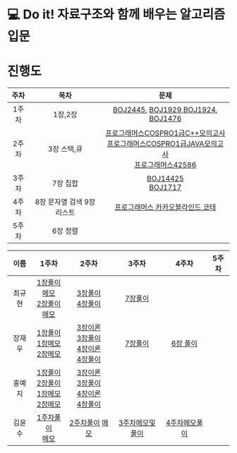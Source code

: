 # 💻 Do it! 자료구조와 함께 배우는 알고리즘 입문

# 진행도
|주차|목차|문제|
|:---:|:---:|:---:|
|1주차| 1장,2장 | [BOJ2445](https://www.acmicpc.net/problem/2445), [BOJ1929](https://www.acmicpc.net/problem/1929),[BOJ1924](https://www.acmicpc.net/problem/1924), [BOJ1476](https://www.acmicpc.net/problem/1476)  |
|2주차|3장 스택,큐| [프로그래머스COSPRO1급C++모의고사](https://programmers.co.kr/learn/courses/11114/lessons/70744) <br>[프로그래머스COSPRO1급JAVA모의고사](https://programmers.co.kr/learn/courses/11132/lessons/71148) <br> [프로그래머스42586](https://programmers.co.kr/learn/courses/30/lessons/42586) |
|3주차|7장 집합| [BOJ14425](https://www.acmicpc.net/problem/14425) <br> [BOJ1717](https://www.acmicpc.net/problem/1717)|
|4주차|8장 문자열 검색 9장 리스트|[프로그래머스 카카오블라인드 코테](https://programmers.co.kr/learn/courses/30/lessons/60057)|
|5주차|6장 정렬||

|이름|1주차|2주차|3주차|4주차|5주차|
|:---:|:---:|:---:|:---:|:---:|:---:|
|최규현|[1장풀이](https://github.com/algorithmSSU/data_struct/tree/master/%EC%B5%9C%EA%B7%9C%ED%98%84/DoitJava_DataStructure/Ch1) <br> [메모](https://github.com/algorithmSSU/data_struct/blob/master/%EC%B5%9C%EA%B7%9C%ED%98%84/1%EC%A3%BC%EC%B0%A8.md)<br>[2장풀이](https://github.com/algorithmSSU/data_struct/tree/master/%EC%B5%9C%EA%B7%9C%ED%98%84/DoitJava_DataStructure/Ch2) <br> [메모](https://github.com/algorithmSSU/data_struct/blob/master/%EC%B5%9C%EA%B7%9C%ED%98%84/2%EC%A3%BC%EC%B0%A8.md)  |[3장풀이](https://github.com/algorithmSSU/data_struct/tree/master/%EC%B5%9C%EA%B7%9C%ED%98%84/DoitJava_DataStructure/Ch3) <br> [4장풀이](https://github.com/algorithmSSU/data_struct/tree/master/%EC%B5%9C%EA%B7%9C%ED%98%84/DoitJava_DataStructure/Ch4)| [7장풀이](https://github.com/algorithmSSU/data_struct/tree/master/%EC%B5%9C%EA%B7%9C%ED%98%84/DoitJava_DataStructure/Ch7) |
|장재우|[1장풀이](https://github.com/algorithmSSU/data_struct/tree/master/%EC%9E%A5%EC%9E%AC%EC%9A%B0/01_Code/01_Code)<br> [1장메모](https://github.com/algorithmSSU/data_struct/blob/master/%EC%9E%A5%EC%9E%AC%EC%9A%B0/01_%EA%B8%B0%EB%B3%B8_%EC%95%8C%EA%B3%A0%EB%A6%AC%EC%A6%98.md) <br> [2장메모](https://github.com/algorithmSSU/data_struct/blob/master/%EC%9E%A5%EC%9E%AC%EC%9A%B0/02_%EA%B8%B0%EB%B3%B8_%EC%9E%90%EB%A3%8C%EA%B5%AC%EC%A1%B0.md)| [3장이론](https://github.com/algorithmSSU/data_struct/blob/master/%EC%9E%A5%EC%9E%AC%EC%9A%B0/03_%EA%B2%80%EC%83%89.md) <br> [3장풀이](https://github.com/algorithmSSU/data_struct/tree/master/%EC%9E%A5%EC%9E%AC%EC%9A%B0/Chap_03) <br> [4장이론](https://github.com/algorithmSSU/data_struct/blob/master/%EC%9E%A5%EC%9E%AC%EC%9A%B0/04_%EC%8A%A4%ED%83%9D%EA%B3%BC%20%ED%81%90.md) <br> [4장풀이](https://github.com/algorithmSSU/data_struct/tree/master/%EC%9E%A5%EC%9E%AC%EC%9A%B0/Chap_04) |[7장풀이](https://github.com/algorithmSSU/data_struct/tree/master/%EC%9E%A5%EC%9E%AC%EC%9A%B0/Chap_07)|[6장 풀이](https://github.com/algorithmSSU/data_struct/tree/master/%EC%9E%A5%EC%9E%AC%EC%9A%B0/Chap_06)
|홍예지|[1장풀이](https://github.com/algorithmSSU/data_struct/tree/master/%ED%99%8D%EC%98%88%EC%A7%80/chap_01)<br> [2장풀이](https://github.com/algorithmSSU/data_struct/tree/master/%ED%99%8D%EC%98%88%EC%A7%80/chap_02)<br>[1장메모](https://github.com/algorithmSSU/data_struct/blob/master/%ED%99%8D%EC%98%88%EC%A7%80/chap_01_%EC%9D%B4%EB%A1%A0.md)<br> [2장메모](https://github.com/algorithmSSU/data_struct/blob/master/%ED%99%8D%EC%98%88%EC%A7%80/chap_02_%EC%9D%B4%EB%A1%A0.md)| [3장이론](https://github.com/algorithmSSU/data_struct/blob/master/%ED%99%8D%EC%98%88%EC%A7%80/chap_03_%EC%9D%B4%EB%A1%A0.md) <br> [3장풀이](https://github.com/algorithmSSU/data_struct/tree/master/%ED%99%8D%EC%98%88%EC%A7%80/chap_03) <br> [4장이론](https://github.com/algorithmSSU/data_struct/blob/master/%ED%99%8D%EC%98%88%EC%A7%80/chap_04_%EC%9D%B4%EB%A1%A0.md) <br>[4장풀이](https://github.com/algorithmSSU/data_struct/tree/master/%ED%99%8D%EC%98%88%EC%A7%80/chap_04) | |
|김윤수|[1주차풀이](https://github.com/algorithmSSU/data_struct/blob/master/%EA%B9%80%EC%9C%A4%EC%88%98/1%EC%A3%BC%EC%B0%A8_%EC%8B%A4%EC%8A%B5_%EB%AC%B8%EC%A0%9C.ipynb)<br> [메모](https://github.com/algorithmSSU/data_struct/blob/master/%EA%B9%80%EC%9C%A4%EC%88%98/1%EC%A3%BC%EC%B0%A8_%EA%B9%80%EC%9C%A4%EC%88%98.md)|[2주차풀이](https://github.com/algorithmSSU/data_struct/blob/master/%EA%B9%80%EC%9C%A4%EC%88%98/2%EC%A3%BC%EC%B0%A8/2%EC%A3%BC%EC%B0%A8%EB%AC%B8%ED%92%80.ipynb) [메모](https://github.com/algorithmSSU/data_struct/blob/master/%EA%B9%80%EC%9C%A4%EC%88%98/2%EC%A3%BC%EC%B0%A8/2%EC%A3%BC%EC%B0%A8%EC%9D%B4%EB%A1%A0.md)|[3주차메모및풀이](https://github.com/algorithmSSU/data_struct/blob/master/%EA%B9%80%EC%9C%A4%EC%88%98/3%EC%A3%BC%EC%B0%A8/3%EC%A3%BC%EC%B0%A8%EB%AC%B8%ED%92%80%EC%9D%B4%EB%A1%A0.ipynb)|[4주차메모풀이](https://github.com/algorithmSSU/data_struct/tree/master/%EA%B9%80%EC%9C%A4%EC%88%98/4%EC%A3%BC%EC%B0%A8)

